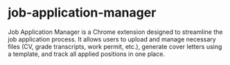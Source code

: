 # job-application-manager
Job Application Manager is a Chrome extension designed to streamline the job application process. It allows users to upload and manage necessary files (CV, grade transcripts, work permit, etc.), generate cover letters using a template, and track all applied positions in one place.

